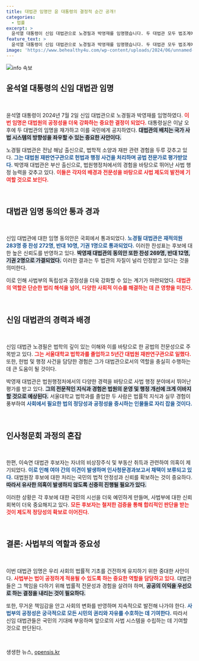 ```yaml
---
title: 대법관 임명안 윤 대통령의 결정적 순간 공개!
categories:
  - 법률
excerpt: >
  윤석열 대통령이 신임 대법관으로 노경필과 박영재를 임명했습니다. 두 대법관 모두 법조계에서 경력을 쌓아온 전문 인사들로, 향후 사법부의 변화를 이끌 것으로 기대됩니다. 아빠 찬스 의혹 속 이숙연 후보는 청문 보고서 채택이 미뤄지며 논란의 중심에 있습니다.
feature_text: >
  윤석열 대통령이 신임 대법관으로 노경필과 박영재를 임명했습니다. 두 대법관 모두 법조계에서 경력을 쌓아온 전문 인사들로, 향후 사법부의 변화를 이끌 것으로 기대됩니다. 아빠 찬스 의혹 속 이숙연 후보는 청문 보고서 채택이 미뤄지며 논란의 중심에 있습니다.
image: 'https://www.behealthy4u.com/wp-content/uploads/2024/06/unnamed-file.png'
---
```


<p><img src="https://www.behealthy4u.com/wp-content/uploads/2024/06/unnamed-file.png" alt="info 속보" /></p>

<h2 data-ke-size="size26">윤석열 대통령의 신임 대법관 임명</h2>

<p data-ke-size="size16">&nbsp;</p>

<p>윤석열 대통령이 2024년 7월 2일 신임 대법관으로 노경필과 박영재를 임명하였다. <b><span style="color: #ee2323;">이번 임명은 대법원의 공정성을 더욱 강화하는 중요한 결정이 되었다.</span></b> 대통령실은 이날 오후에 두 대법관의 임명을 재가하고 이를 국민에게 공지하였다. <b><span style="background-color: #21538527;">대법관의 배치는 국가 사법 시스템의 방향성을 좌우할 수 있는 중요한 사안이다.</span></b> </p>

<p>노경필 대법관은 전남 해남 출신으로, 법학적 소양과 재판 관련 경험을 두루 갖추고 있다. <b><span style="color: #1a5490;">그는 대법원 재판연구관으로 헌법과 행정 사건을 처리하며 공법 전문가로 평가받았다.</span></b> 박영재 대법관은 부산 출신으로, 법원행정처에서의 경험을 바탕으로 뛰어난 사법 행정 능력을 갖추고 있다. <b><span style="color: #ee2323;">이들은 각자의 배경과 전문성을 바탕으로 사법 제도의 발전에 기여할 것으로 보인다.</span></b> </p>

<p data-ke-size="size16">&nbsp;</p>

<h2 data-ke-size="size26">대법관 임명 동의안 통과 경과</h2>

<p data-ke-size="size16">&nbsp;</p>

<p>신임 대법관에 대한 임명 동의안은 국회에서 통과되었다. <b><span style="color: #1a5490;">노경필 대법관은 재적의원 283명 중 찬성 272명, 반대 10명, 기권 1명으로 통과되었다.</span></b> 이러한 찬성표는 후보에 대한 높은 신뢰도를 반영하고 있다. <b><span style="background-color: #21538527;">박영재 대법관의 동의안 또한 찬성 269명, 반대 12명, 기권 2명으로 가결되었다.</span></b> 이러한 결과는 두 법관의 자질이 널리 인정받고 있다는 것을 의미한다. </p>

<p>이로 인해 사법부의 독립성과 공정성을 더욱 강화할 수 있는 계기가 마련되었다. <b><span style="color: #ee2323;">대법관의 역할은 단순한 법리 해석을 넘어, 다양한 사회적 이슈를 해결하는 데 큰 영향을 미친다.</span></b> </p>

<p data-ke-size="size16">&nbsp;</p>

<h2 data-ke-size="size26">신임 대법관의 경력과 배경</h2>

<p data-ke-size="size16">&nbsp;</p>

<p>신임 대법관 노경필은 법학의 깊이 있는 이해와 이를 바탕으로 한 공법의 전문성으로 주목받고 있다. <b><span style="color: #ee2323;">그는 서울대학교 법학과를 졸업하고 5년간 대법원 재판연구관으로 일했다.</span></b> 또한, 헌법 및 행정 사건을 담당한 경험은 그가 대법관으로서의 역할을 충실히 수행하는 데 큰 도움이 될 것이다. </p>

<p>박영재 대법관은 법원행정처에서의 다양한 경력을 바탕으로 사법 행정 분야에서 뛰어난 평가를 받고 있다. <b><span style="background-color: #21538527;">그의 전문적인 지식과 경험은 법원의 운영 및 행정 개선에 크게 이바지할 것으로 예상된다.</span></b> 서울대학교 법학과를 졸업한 두 사람은 법률적 지식과 실무 경험이 풍부하여 <b><span style="color: #1a5490;">사회에서 필요한 법의 정당성과 공정성을 중시하는 인물들로 자리 잡을 것이다.</span></b> </p>

<p data-ke-size="size16">&nbsp;</p>

<h2 data-ke-size="size26">인사청문회 과정의 혼잡</h2>

<p data-ke-size="size16">&nbsp;</p>

<p>한편, 이숙연 대법관 후보자는 자녀의 비상장주식 및 부동산 취득과 관련하여 의혹이 제기되었다. <b><span style="color: #1a5490;">이로 인해 여야 간의 이견이 발생하며 인사청문경과보고서 채택이 보류되고 있다.</span></b> 대법원장 후보에 대한 처리는 국민의 법적 안정성과 신뢰를 확보하는 것이 중요하다. <b><span style="background-color: #21538527;">따라서 유사한 의혹이 발생하지 않도록 신중히 진행될 필요가 있다.</span></b> </p>

<p>이러한 상황은 각 후보에 대한 국민의 시선을 더욱 예민하게 만들며, 사법부에 대한 신뢰 회복이 더욱 중요해지고 있다. <b><span style="color: #ee2323;">모든 후보자는 철저한 검증을 통해 합리적인 판단을 받는 것이 제도적 정당성의 확보로 이어진다.</span></b> </p>

<p data-ke-size="size16">&nbsp;</p>

<h2 data-ke-size="size26">결론: 사법부의 역할과 중요성</h2>

<p data-ke-size="size16">&nbsp;</p>

<p>이번 대법관 임명은 우리 사회의 법률적 기초를 건전하게 유지하기 위한 중대한 사안이다. <b><span style="color: #ee2323;">사법부는 법이 공정하게 적용될 수 있도록 하는 중요한 역할을 담당하고 있다.</span></b> 대법관들은 그 책임을 다하기 위해 법률적 전문성과 경험을 살려야 하며, <b><span style="background-color: #21538527;">공공의 이익을 우선으로 하는 결정을 내리는 것이 필요하다.</span></b> </p>

<p>또한, 무거운 책임감을 안고 사회의 변화를 반영하며 지속적으로 발전해 나가야 한다. <b><span style="color: #1a5490;">사법부의 공정성은 궁극적으로 모든 시민의 권리와 자유를 수호하는 데 기여한다.</span></b> 따라서 신임 대법관들은 국민의 기대에 부응하며 앞으로의 사법 시스템을 수립하는 데 기여할 것으로 판단된다. </p>

<p data-ke-size="size16">&nbsp;</p>
생생한 뉴스, <a href="https://opensis.kr" rel="dofollow">opensis.kr</a>


